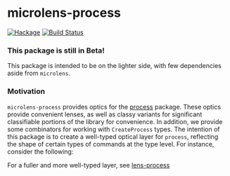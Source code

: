 # microlens-process

[![Hackage](https://img.shields.io/hackage/v/microlens-process.svg)](https://hackage.haskell.org/package/microlens-process)
[![Build Status](https://travis-ci.org/emilypi/lens-process.svg?branch=master)](https://travis-ci.org/emilypi/lens-process)

### This package is still in Beta!

This package is intended to be on the lighter side, with few dependencies aside from `microlens`.


### Motivation

`microlens-process` provides optics for the [process](https://hackage.haskell.org/package/process) package. These optics provide convenient lenses, as well as classy variants for significant classifiable portions of the library for convenience. In addition, we provide some combinators for working with `CreateProcess` types. The intention of this package is to create a well-typed optical layer for `process`, reflecting the shape of certain types of commands at the type level. For instance, consider the following:

For a fuller and more well-typed layer, see [lens-process](https://github.com/emilypi/lens-process)
